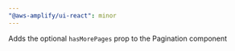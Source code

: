 ```yaml
---
"@aws-amplify/ui-react": minor
---
```


Adds the optional `hasMorePages` prop to the Pagination component
